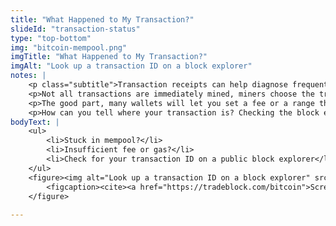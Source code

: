 ```yaml
--- 
title: "What Happened to My Transaction?"
slideId: "transaction-status"
type: "top-bottom"
img: "bitcoin-mempool.png"
imgTitle: "What Happened to My Transaction?"
imgAlt: "Look up a transaction ID on a block explorer"
notes: | 
    <p class="subtitle">Transaction receipts can help diagnose frequently encountered problems.</p>
    <p>Not all transactions are immediately mined, miners choose the transactions with the highest fees attached. If your transaction hasn&apos;t gone through after a while, it is likely stuck in the mempool because of insufficient fees. </p>
    <p>The good part, many wallets will let you set a fee or a range that allows you to select the type of fee you are willing to pay. The higher the fee, the quicker the transaction will be picked up by a miner and put into a block.</p>
    <p>How can you tell where your transaction is? Checking the block explorer allows you to view the status of your transaction in real time.</p>
bodyText: | 
    <ul>
        <li>Stuck in mempool?</li>
        <li>Insufficient fee or gas?</li>
        <li>Check for your transaction ID on a public block explorer</li>
    </ul>
    <figure><img alt="Look up a transaction ID on a block explorer" src="assets/img/bitcoin-mempool.png" title="What Happened to My Transaction?">
        <figcaption><cite><a href="https://tradeblock.com/bitcoin">Screenshot from TradeBlock</a></cite></figcaption>
    </figure>
        
---
```

